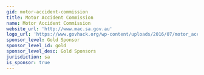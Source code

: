 ```yaml
---
gid: motor-accident-commission
title: Motor Accident Commission
name: Motor Accident Commission
website_url: 'http://www.mac.sa.gov.au'
logo_url: 'https://www.govhack.org/wp-content/uploads/2016/07/motor_accident_commission.png'
sponsor_level: Gold Sponsor
sponsor_level_id: gold
sponsor_level_desc: Gold Sponsors
jurisdiction: sa
is_sponsor: true
---
```

